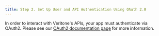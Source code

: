 ```yaml
---
title: Step 2. Set Up User and API Authentication Using OAuth 2.0
---
```


In order to interact with Veritone's APIs, your app must authenticate via OAuth2. Please see our [OAuth2 documentation page](fixme) for more information.

